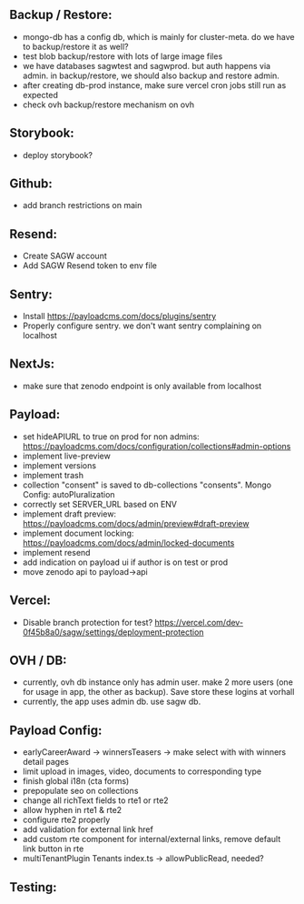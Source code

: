 Backup / Restore:
-----------------
- mongo-db has a config db, which is mainly for cluster-meta. do we have to backup/restore it as well?
- test blob backup/restore with lots of large image files
- we have databases sagwtest and sagwprod. but auth happens via admin. in backup/restore, we should also backup and restore admin.
- after creating db-prod instance, make sure vercel cron jobs still run as expected
- check ovh backup/restore mechanism on ovh

Storybook:
----------
- deploy storybook?

Github:
-------
- add branch restrictions on main

Resend:
-------
- Create SAGW account
- Add SAGW Resend token to env file

Sentry:
-------
- Install https://payloadcms.com/docs/plugins/sentry 
- Properly configure sentry. we don't want sentry complaining on localhost

NextJs:
-------
- make sure that zenodo endpoint is only available from localhost

Payload:
--------
- set hideAPIURL to true on prod for non admins: https://payloadcms.com/docs/configuration/collections#admin-options
- implement live-preview
- implement versions
- implement trash
- collection "consent" is saved to db-collections "consents". Mongo Config: autoPluralization
- correctly set SERVER_URL based on ENV
- implement draft preview: https://payloadcms.com/docs/admin/preview#draft-preview
- implement document locking: https://payloadcms.com/docs/admin/locked-documents
- implement resend
- add indication on payload ui if author is on test or prod
- move zenodo api to payload->api

Vercel:
--------
- Disable branch protection for test? https://vercel.com/dev-0f45b8a0/sagw/settings/deployment-protection

OVH / DB:
--------
- currently, ovh db instance only has admin user. make 2 more users (one for usage in app, the other as backup). Save store these logins at vorhall
- currently, the app uses admin db. use sagw db.

Payload Config:
--------
- earlyCareerAward -> winnersTeasers -> make select with with winners detail pages
- limit upload in images, video, documents to corresponding type
- finish global i18n (cta forms)
- prepopulate seo on collections
- change all richText fields to rte1 or rte2
- allow hyphen in rte1 & rte2
- configure rte2 properly
- add validation for external link href
- add custom rte component for internal/external links, remove default link button in rte
- multiTenantPlugin Tenants index.ts -> allowPublicRead, needed?

Testing:
-------
